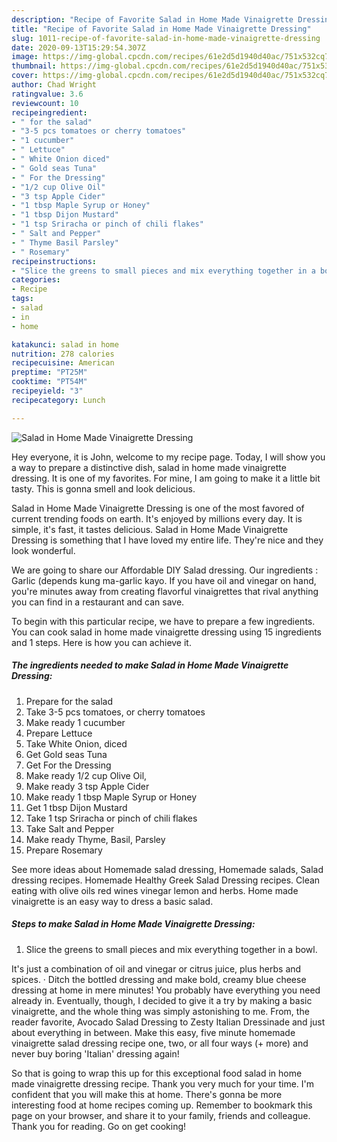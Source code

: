 ```yaml
---
description: "Recipe of Favorite Salad in Home Made Vinaigrette Dressing"
title: "Recipe of Favorite Salad in Home Made Vinaigrette Dressing"
slug: 1011-recipe-of-favorite-salad-in-home-made-vinaigrette-dressing
date: 2020-09-13T15:29:54.307Z
image: https://img-global.cpcdn.com/recipes/61e2d5d1940d40ac/751x532cq70/salad-in-home-made-vinaigrette-dressing-recipe-main-photo.jpg
thumbnail: https://img-global.cpcdn.com/recipes/61e2d5d1940d40ac/751x532cq70/salad-in-home-made-vinaigrette-dressing-recipe-main-photo.jpg
cover: https://img-global.cpcdn.com/recipes/61e2d5d1940d40ac/751x532cq70/salad-in-home-made-vinaigrette-dressing-recipe-main-photo.jpg
author: Chad Wright
ratingvalue: 3.6
reviewcount: 10
recipeingredient:
- " for the salad"
- "3-5 pcs tomatoes or cherry tomatoes"
- "1 cucumber"
- " Lettuce"
- " White Onion diced"
- " Gold seas Tuna"
- " For the Dressing"
- "1/2 cup Olive Oil"
- "3 tsp Apple Cider"
- "1 tbsp Maple Syrup or Honey"
- "1 tbsp Dijon Mustard"
- "1 tsp Sriracha or pinch of chili flakes"
- " Salt and Pepper"
- " Thyme Basil Parsley"
- " Rosemary"
recipeinstructions:
- "Slice the greens to small pieces and mix everything together in a bowl."
categories:
- Recipe
tags:
- salad
- in
- home

katakunci: salad in home 
nutrition: 278 calories
recipecuisine: American
preptime: "PT25M"
cooktime: "PT54M"
recipeyield: "3"
recipecategory: Lunch

---
```



![Salad in Home Made Vinaigrette Dressing](https://img-global.cpcdn.com/recipes/61e2d5d1940d40ac/751x532cq70/salad-in-home-made-vinaigrette-dressing-recipe-main-photo.jpg)

Hey everyone, it is John, welcome to my recipe page. Today, I will show you a way to prepare a distinctive dish, salad in home made vinaigrette dressing. It is one of my favorites. For mine, I am going to make it a little bit tasty. This is gonna smell and look delicious.

Salad in Home Made Vinaigrette Dressing is one of the most favored of current trending foods on earth. It's enjoyed by millions every day. It is simple, it's fast, it tastes delicious. Salad in Home Made Vinaigrette Dressing is something that I have loved my entire life. They're nice and they look wonderful.

We are going to share our Affordable DIY Salad dressing. Our ingredients : Garlic (depends kung ma-garlic kayo. If you have oil and vinegar on hand, you&#39;re minutes away from creating flavorful vinaigrettes that rival anything you can find in a restaurant and can save.


To begin with this particular recipe, we have to prepare a few ingredients. You can cook salad in home made vinaigrette dressing using 15 ingredients and 1 steps. Here is how you can achieve it.

<!--inarticleads1-->

##### The ingredients needed to make Salad in Home Made Vinaigrette Dressing:

1. Prepare  for the salad
1. Take 3-5 pcs tomatoes, or cherry tomatoes
1. Make ready 1 cucumber
1. Prepare  Lettuce
1. Take  White Onion, diced
1. Get  Gold seas Tuna
1. Get  For the Dressing
1. Make ready 1/2 cup Olive Oil,
1. Make ready 3 tsp Apple Cider
1. Make ready 1 tbsp Maple Syrup or Honey
1. Get 1 tbsp Dijon Mustard
1. Take 1 tsp Sriracha or pinch of chili flakes
1. Take  Salt and Pepper
1. Make ready  Thyme, Basil, Parsley
1. Prepare  Rosemary


See more ideas about Homemade salad dressing, Homemade salads, Salad dressing recipes. Homemade Healthy Greek Salad Dressing recipes. Clean eating with olive oils red wines vinegar lemon and herbs. Home made vinaigrette is an easy way to dress a basic salad. 

<!--inarticleads2-->

##### Steps to make Salad in Home Made Vinaigrette Dressing:

1. Slice the greens to small pieces and mix everything together in a bowl.


It&#39;s just a combination of oil and vinegar or citrus juice, plus herbs and spices. · Ditch the bottled dressing and make bold, creamy blue cheese dressing at home in mere minutes! You probably have everything you need already in. Eventually, though, I decided to give it a try by making a basic vinaigrette, and the whole thing was simply astonishing to me. From, the reader favorite, Avocado Salad Dressing to Zesty Italian Dressinade and just about everything in between. Make this easy, five minute homemade vinaigrette salad dressing recipe one, two, or all four ways (+ more) and never buy boring &#39;Italian&#39; dressing again! 

So that is going to wrap this up for this exceptional food salad in home made vinaigrette dressing recipe. Thank you very much for your time. I'm confident that you will make this at home. There's gonna be more interesting food at home recipes coming up. Remember to bookmark this page on your browser, and share it to your family, friends and colleague. Thank you for reading. Go on get cooking!
